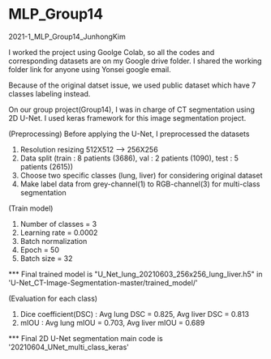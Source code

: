 # MLP_Group14
2021-1_MLP_Group14_JunhongKim


I worked the project using Goolge Colab, so all the codes and corresponding datasets are on my Google drive folder.
I shared the working folder link for anyone using Yonsei google email.


Because of the original datset issue, we used public dataset which have 7 classes labeling instead.


On our group project(Group14), I was in charge of CT segmentation using 2D U-Net.
I used keras framework for this image segmentation project.

(Preprocessing)
Before applying the U-Net, I preprocessed the datasets
1. Resolution resizing 512X512 --> 256X256
2. Data split (train : 8 patients (3686), val : 2 patients (1090), test : 5 patients (2615))
3. Choose two specific classes (lung, liver) for considering original dataset
4. Make label data from grey-channel(1) to RGB-channel(3) for multi-class segmentation

(Train model)
1. Number of classes = 3
2. Learning rate = 0.0002
3. Batch normalization
4. Epoch = 50
5. Batch size = 32

*** Final trained model is "U_Net_lung_20210603_256x256_lung_liver.h5" in 'U-Net_CT-Image-Segmentation-master/trained_model/'

(Evaluation for each class)
1. Dice coefficient(DSC) : Avg lung DSC = 0.825, Avg liver DSC = 0.813
2. mIOU : Avg lung mIOU = 0.703, Avg liver mIOU = 0.689

*** Final 2D U-Net segmentation main code is '20210604_UNet_multi_class_keras'
